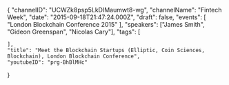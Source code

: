{
    "channelID": "UCWZk8psp5LkDIMaumwt8-wg",
    "channelName": "Fintech Week",
    "date": "2015-09-18T21:47:24.000Z",
    "draft": false,
    "events": [
        "London Blockchain Conference 2015"
    ],
    "speakers": ["James Smith", "Gideon Greenspan", "Nicolas Cary"],
    "tags": [

    ],
    "title": "Meet the Blockchain Startups (Elliptic, Coin Sciences, Blockchain), London Blockchain Conference",
    "youtubeID": "prg-BhBlMHc"
}
